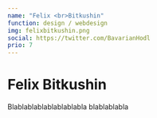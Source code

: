 ```yaml
---
name: "Felix <br>Bitkushin"
function: design / webdesign
img: felixbitkushin.png
social: https://twitter.com/BavarianHodl
prio: 7
---
```


# Felix Bitkushin
 
Blablablablablablablabla
blablablabla
